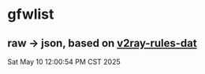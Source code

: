 # gfwlist
## raw -> json, based on [v2ray-rules-dat](https://github.com/Loyalsoldier/v2ray-rules-dat)
Sat May 10 12:00:54 PM CST 2025

